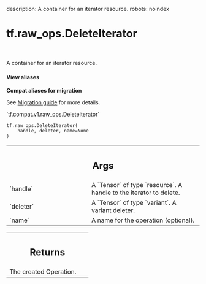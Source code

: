 description: A container for an iterator resource.
robots: noindex

# tf.raw_ops.DeleteIterator

<!-- Insert buttons and diff -->

<table class="tfo-notebook-buttons tfo-api nocontent" align="left">

</table>



A container for an iterator resource.


<section class="expandable">
  <h4 class="showalways">View aliases</h4>
  <p>
<b>Compat aliases for migration</b>
<p>See
<a href="https://www.tensorflow.org/guide/migrate">Migration guide</a> for
more details.</p>
<p>`tf.compat.v1.raw_ops.DeleteIterator`</p>
</p>
</section>

<pre class="devsite-click-to-copy prettyprint lang-py tfo-signature-link">
<code>tf.raw_ops.DeleteIterator(
    handle, deleter, name=None
)
</code></pre>



<!-- Placeholder for "Used in" -->


<!-- Tabular view -->
 <table class="responsive fixed orange">
<colgroup><col width="214px"><col></colgroup>
<tr><th colspan="2"><h2 class="add-link">Args</h2></th></tr>

<tr>
<td>
`handle`<a id="handle"></a>
</td>
<td>
A `Tensor` of type `resource`. A handle to the iterator to delete.
</td>
</tr><tr>
<td>
`deleter`<a id="deleter"></a>
</td>
<td>
A `Tensor` of type `variant`. A variant deleter.
</td>
</tr><tr>
<td>
`name`<a id="name"></a>
</td>
<td>
A name for the operation (optional).
</td>
</tr>
</table>



<!-- Tabular view -->
 <table class="responsive fixed orange">
<colgroup><col width="214px"><col></colgroup>
<tr><th colspan="2"><h2 class="add-link">Returns</h2></th></tr>
<tr class="alt">
<td colspan="2">
The created Operation.
</td>
</tr>

</table>

